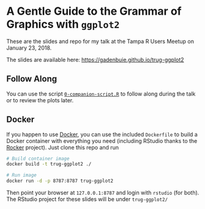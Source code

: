 # A Gentle Guide to the Grammar of Graphics with `ggplot2`

These are the slides and repo for my talk at the Tampa R Users Meetup on January 23, 2018.

The slides are available here: <https://gadenbuie.github.io/trug-ggplot2>


## Follow Along

You can use the script [`0-companion-script.R`](0-companion-script.R) to follow along during the talk or to review the plots later.

## Docker

If you happen to use [Docker], you can use the included `Dockerfile` to build a Docker container with everything you need (including RStudio thanks to the [Rocker] project).
Just clone this repo and run

```bash
# Build container image
docker build -t trug-ggplot2 ./

# Run image
docker run -d -p 8787:8787 trug-ggplot2
```

Then point your browser at `127.0.0.1:8787` and login with `rstudio` (for both).
The RStudio project for these slides will be under `trug-ggplot2/`


[Docker]: https://docs.docker.com/installation/
[Rocker]: https://github.com/rocker-org/rocker
